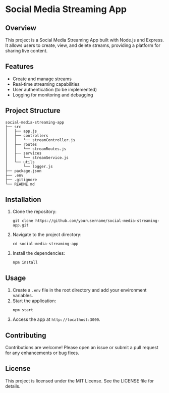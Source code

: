 # Social Media Streaming App

## Overview
This project is a Social Media Streaming App built with Node.js and Express. It allows users to create, view, and delete streams, providing a platform for sharing live content.

## Features
- Create and manage streams
- Real-time streaming capabilities
- User authentication (to be implemented)
- Logging for monitoring and debugging

## Project Structure
```
social-media-streaming-app
├── src
│   ├── app.js
│   ├── controllers
│   │   └── streamController.js
│   ├── routes
│   │   └── streamRoutes.js
│   ├── services
│   │   └── streamService.js
│   └── utils
│       └── logger.js
├── package.json
├── .env
├── .gitignore
└── README.md
```

## Installation
1. Clone the repository:
   ```
   git clone https://github.com/yourusername/social-media-streaming-app.git
   ```
2. Navigate to the project directory:
   ```
   cd social-media-streaming-app
   ```
3. Install the dependencies:
   ```
   npm install
   ```

## Usage
1. Create a `.env` file in the root directory and add your environment variables.
2. Start the application:
   ```
   npm start
   ```
3. Access the app at `http://localhost:3000`.

## Contributing
Contributions are welcome! Please open an issue or submit a pull request for any enhancements or bug fixes.

## License
This project is licensed under the MIT License. See the LICENSE file for details.